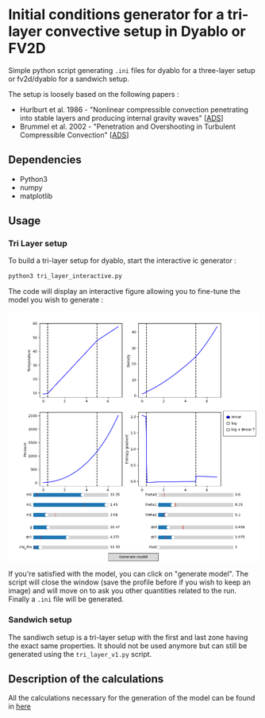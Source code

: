 # Initial conditions generator for a tri-layer convective setup in Dyablo or FV2D

Simple python script generating `.ini` files for dyablo for a three-layer setup or fv2d/dyablo for a sandwich setup.

The setup is loosely based on the following papers : 

 * Hurlburt et al. 1986 - "Nonlinear compressible convection penetrating into stable layers and producing internal gravity waves" [[ADS](https://ui.adsabs.harvard.edu/abs/1986ApJ...311..563H/abstract)]
 * Brummel et al. 2002 - "Penetration and Overshooting in Turbulent Compressible Convection" [[ADS](https://ui.adsabs.harvard.edu/abs/2002ApJ...570..825B/abstract)]

 ## Dependencies
 * Python3
 * numpy
 * matplotlib

 ## Usage

 ### Tri Layer setup

To build a tri-layer setup for dyablo, start the interactive ic generator :
 ```bash
 python3 tri_layer_interactive.py
 ```

 The code will display an interactive figure allowing you to fine-tune the model you wish to generate :

 ![Matplotlib window allowing the fine tuning of a model in terms of parameters](figs/example_profile.png)

If you're satisfied with the model, you can click on "generate model". The script will close the window (save the profile before if you wish to keep an image) and will move on to ask you other quantities related to the run. Finally a `.ini` file will be generated.

### Sandwich setup

The sandiwch setup is a tri-layer setup with the first and last zone having the exact same properties. It should not be used anymore but can still be generated using the `tri_layer_v1.py` script.

 ## Description of the calculations

 All the calculations necessary for the generation of the model can be found in [here](doc/Tri_Layer_Setup.pdf)